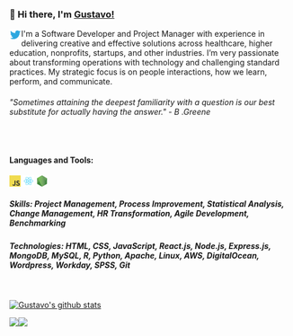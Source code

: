 ### 👋 Hi there, I'm [Gustavo!](https://riverapecunia.com) <a href="https://twitter.com/grpecunia">
  <img align="left" alt="Gustavo Rivera Pecunia | Twitter" width="21px" src="https://raw.githubusercontent.com/grpecunia/grpecunia/master/assets/twitter.svg" />
</a>  

I'm a Software Developer and Project Manager with experience in delivering creative and effective solutions across healthcare, higher education, nonprofits, startups, and other industries. I’m very passionate about transforming operations with technology and challenging standard practices. My strategic focus is on people interactions, how we learn, perform, and communicate. 

###### "Sometimes attaining the deepest familiarity with a question is our best substitute for actually having the answer." - B .Greene

<br/>

#### **Languages and Tools:**  

<code><img height="20" src="https://raw.githubusercontent.com/github/explore/80688e429a7d4ef2fca1e82350fe8e3517d3494d/topics/javascript/javascript.png"></code>
<code><img height="20" src="https://raw.githubusercontent.com/github/explore/80688e429a7d4ef2fca1e82350fe8e3517d3494d/topics/react/react.png"></code>
<code><img height="20" src="https://raw.githubusercontent.com/github/explore/80688e429a7d4ef2fca1e82350fe8e3517d3494d/topics/nodejs/nodejs.png"></code>

##### Skills: Project Management, Process Improvement, Statistical Analysis, Change Management, HR Transformation, Agile Development, Benchmarking

##### Technologies: HTML, CSS, JavaScript,  React.js, Node.js, Express.js, MongoDB, MySQL, R, Python, Apache, Linux, AWS, DigitalOcean, Wordpress, Workday, SPSS, Git

<br/>

[![Gustavo's github stats](https://github-readme-stats.vercel.app/api?username=grpecunia&show_icons=true&theme=merko)](https://github.com/grpecunia)

<a href="https://github.com/EngagementML/EngagementML">
  
  <img align="left" src="https://github-readme-stats.vercel.app/api/pin/?username=EngagementML&repo=EngagementML&theme=merko" />
</a>

<a href="https://github.com/grpecunnia/tickercorrelate">
  
  <img align="left" src="https://github-readme-stats.vercel.app/api/pin/?username=grpecunia&repo=tickercorrelate&theme=merko" />
</a>
